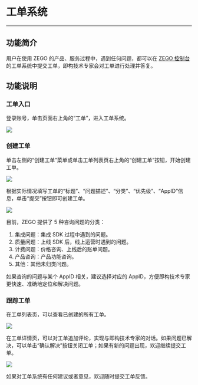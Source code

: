 # 工单系统

- - -

## 功能简介

用户在使用 ZEGO 的产品、服务过程中，遇到任何问题，都可以在 [ZEGO 控制台](https://console.zego.im/) 的工单系统中提交工单，即构技术专家会对工单进行处理并答复。


## 功能说明

### 工单入口

登录账号，单击页面右上角的“工单”，进入工单系统。

<Frame width="512" height="auto" caption=""><img src="https://doc-media.zego.im/sdk-doc/Pics/Consle/Ticket/TicketEnter.png" /></Frame>


### 创建工单

单击左侧的“创建工单”菜单或单击工单列表页右上角的“创建工单”按钮，开始创建工单。

<Frame width="512" height="auto" caption=""><img src="https://doc-media.zego.im/sdk-doc/Pics/Consle/Ticket/TicketCreate.png" /></Frame>

根据实际情况填写工单的“标题”、“问题描述”、“分类”、“优先级”、“AppID”信息，单击“提交”按钮即可创建工单。


<Frame width="512" height="auto" caption=""><img src="https://doc-media.zego.im/sdk-doc/Pics/Consle/Ticket/TicketContent.png" /></Frame>



目前，ZEGO 提供了 5 种咨询问题的分类：

1. 集成问题：集成 SDK 过程中遇到的问题。
2. 质量问题：上线 SDK 后，线上运营时遇到的问题。
3. 计费问题：价格咨询、上线后的账单问题。
4. 产品咨询：产品功能咨询。
5. 其他：其他未归类问题。

<Warning title="注意">



如果咨询的问题与某个 AppID 相关，建议选择对应的 AppID，方便即构技术专家更快速、准确地定位和解决问题。


</Warning>



### 跟踪工单

在工单列表页，可以查看已创建的所有工单。

<Frame width="512" height="auto" caption=""><img src="https://doc-media.zego.im/sdk-doc/Pics/Consle/Ticket/TicketList.png" /></Frame>

在工单详情页，可以对工单追加评论，实现与即构技术专家的对话。如果问题已解决，可以单击“确认解决”按钮关闭工单；如果有新的问题出现，欢迎继续提交工单。

<Frame width="512" height="auto" caption=""><img src="https://doc-media.zego.im/sdk-doc/Pics/Consle/Ticket/TicketResult.png" /></Frame>

<Note title="说明">


如果对工单系统有任何建议或者意见，欢迎随时提交工单反馈。

</Note>
